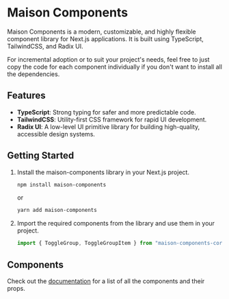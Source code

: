 # Maison Components

Maison Components is a modern, customizable, and highly flexible component library for Next.js applications. It is built using TypeScript, TailwindCSS, and Radix UI.

For incremental adoption or to suit your project's needs, feel free to just copy the code for each component individually if you don't want to install all the dependencies.

## Features

- **TypeScript**: Strong typing for safer and more predictable code.
- **TailwindCSS**: Utility-first CSS framework for rapid UI development.
- **Radix UI**: A low-level UI primitive library for building high-quality, accessible design systems.

## Getting Started

1. Install the maison-components library in your Next.js project.

   ```sh
   npm install maison-components
   ```

   or

   ```sh
   yarn add maison-components
   ```

2. Import the required components from the library and use them in your project.

   ```jsx
   import { ToggleGroup, ToggleGroupItem } from "maison-components-core";
   ```

## Components

Check out the [documentation](https://bendigiorgio.github.io/maison-components/) for a list of all the components and their props.
